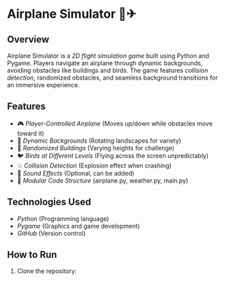 # Airplane Simulator 🚀✈

## Overview
Airplane Simulator is a *2D flight simulation game* built using Python and Pygame. Players navigate an airplane through dynamic backgrounds, avoiding obstacles like buildings and birds. The game features *collision detection*, randomized obstacles, and seamless background transitions for an immersive experience.

## Features
- 🎮 *Player-Controlled Airplane* (Moves up/down while obstacles move toward it)
- 🌆 *Dynamic Backgrounds* (Rotating landscapes for variety)
- 🏢 *Randomized Buildings* (Varying heights for challenge)
- 🐦 *Birds at Different Levels* (Flying across the screen unpredictably)
- 💥 *Collision Detection* (Explosion effect when crashing)
- 🎵 *Sound Effects* (Optional, can be added)
- 🔧 *Modular Code Structure* (airplane.py, weather.py, main.py)

## Technologies Used
- *Python* (Programming language)
- *Pygame* (Graphics and game development)
- *GitHub* (Version control)

## How to Run
1. Clone the repository:
